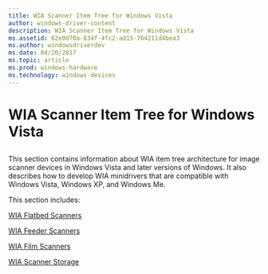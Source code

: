 ```yaml
---
title: WIA Scanner Item Tree for Windows Vista
author: windows-driver-content
description: WIA Scanner Item Tree for Windows Vista
ms.assetid: 62e0d70a-834f-4fc2-ad15-764211d4bea3
ms.author: windowsdriverdev
ms.date: 04/20/2017
ms.topic: article
ms.prod: windows-hardware
ms.technology: windows-devices
---
```


# WIA Scanner Item Tree for Windows Vista


## <a href="" id="ddk-wia-scanner-item-tree-for-windows-longhorn-si"></a>


This section contains information about WIA item tree architecture for image scanner devices in Windows Vista and later versions of Windows. It also describes how to develop WIA minidrivers that are compatible with Windows Vista, Windows XP, and Windows Me.

This section includes:

[WIA Flatbed Scanners](wia-flatbed-scanners.md)

[WIA Feeder Scanners](wia-feeder-scanners.md)

[WIA Film Scanners](wia-film-scanners.md)

[WIA Scanner Storage](wia-scanner-storage.md)

 

 




